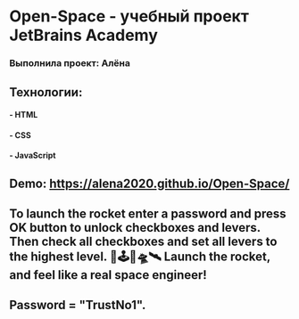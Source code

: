 # Open-Space - yчебный проект JetBrains Academy
### Выполнила проект: Алёна

## Технологии:
#### - HTML
#### - CSS 
#### - JavaScript

## Demo: https://alena2020.github.io/Open-Space/

##  To launch the rocket  enter a password and press OK button to unlock checkboxes and levers. Then check all checkboxes and set all levers to the highest level.     🌌🕹🚀🛸🛰 Launch the rocket, and feel like a real space engineer!
##  Password  = "TrustNo1". 
 
